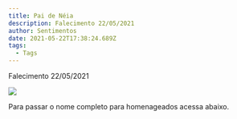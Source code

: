 ```yaml
---
title: Pai de Néia
description: Falecimento 22/05/2021
author: Sentimentos
date: 2021-05-22T17:38:24.689Z
tags:
  - Tags
---
```

Falecimento 22/05/2021

![](/static/img/pai-de-neia.png)

Para passar o nome completo para homenageados acessa abaixo.